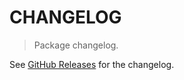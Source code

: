 # CHANGELOG

> Package changelog.

See [GitHub Releases](https://github.com/stdlib-js/array-base-map2d/releases) for the changelog.